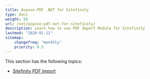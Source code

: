 ```yaml
---
title: Aspose.PDF .NET for Sitefinity
type: docs
weight: 50
url: /net/aspose-pdf-net-for-sitefinity/
description: Learn how to use PDF Import Module for Sitefinity
lastmod: "2020-01-11"
sitemap:
    changefreq: "monthly"
    priority: 0.5
---
```


This section has the following topics:

- [Sitefinity PDF Import](/pdf/net/sitefinity-pdf-import/)
